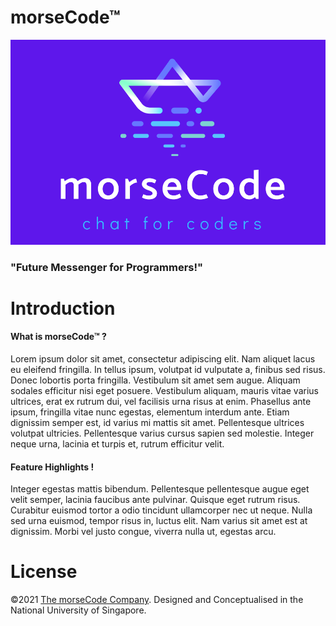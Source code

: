 # morseCode™

![](/images/logos/morseCode_logo_wide.png)

### "Future Messenger for Programmers!"

# Introduction

#### **What is morseCode™ ?**

Lorem ipsum dolor sit amet, consectetur adipiscing elit. Nam aliquet lacus eu eleifend fringilla. In tellus ipsum, volutpat id vulputate a, finibus sed risus. Donec lobortis porta fringilla. Vestibulum sit amet sem augue. Aliquam sodales efficitur nisi eget posuere. Vestibulum aliquam, mauris vitae varius ultrices, erat ex rutrum dui, vel facilisis urna risus at enim. Phasellus ante ipsum, fringilla vitae nunc egestas, elementum interdum ante. Etiam dignissim semper est, id varius mi mattis sit amet. Pellentesque ultrices volutpat ultricies. Pellentesque varius cursus sapien sed molestie. Integer neque urna, lacinia et turpis et, rutrum efficitur velit.


#### **Feature Highlights !**

Integer egestas mattis bibendum. Pellentesque pellentesque augue eget velit semper, lacinia faucibus ante pulvinar. Quisque eget rutrum risus. Curabitur euismod tortor a odio tincidunt ullamcorper nec ut neque. Nulla sed urna euismod, tempor risus in, luctus elit. Nam varius sit amet est at dignissim. Morbi vel justo congue, viverra nulla ut, egestas arcu.


# License
©2021 [The morseCode Company](http://github.com/felixjhmong/morseCode). Designed and Conceptualised in the National University of Singapore.
